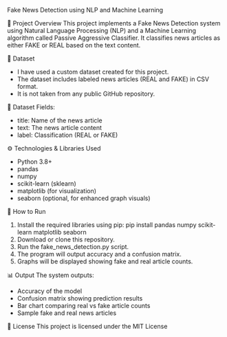 Fake News Detection using NLP and Machine Learning

📌 Project Overview
This project implements a Fake News Detection system using Natural Language Processing (NLP) and a Machine Learning algorithm called Passive Aggressive Classifier. It classifies news articles as either FAKE or REAL based on the text content.


📁 Dataset
- I have used a custom dataset created for this project.
- The dataset includes labeled news articles (REAL and FAKE) in CSV format.
- It is not taken from any public GitHub repository.

📌 Dataset Fields:
- title: Name of the news article
- text: The news article content
- label: Classification (REAL or FAKE)

⚙️ Technologies & Libraries Used
- Python 3.8+
- pandas
- numpy
- scikit-learn (sklearn)
- matplotlib (for visualization)
- seaborn (optional, for enhanced graph visuals)


🚀 How to Run
1. Install the required libraries using pip:
   pip install pandas numpy scikit-learn matplotlib seaborn
2. Download or clone this repository.
3. Run the fake_news_detection.py script.
4. The program will output accuracy and a confusion matrix.
5. Graphs will be displayed showing fake and real article counts.


📊 Output
The system outputs:
- Accuracy of the model
- Confusion matrix showing prediction results
- Bar chart comparing real vs fake article counts
- Sample fake and real news articles

📃 License
This project is licensed under the MIT License
